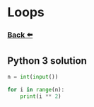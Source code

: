 
# Loops
### [Back ⬅️](README.md)

## **Python 3** solution

```py
n = int(input())

for i in range(n):
    print(i ** 2)
```
